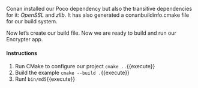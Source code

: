 Conan installed our Poco dependency but also the transitive dependencies for it: *OpenSSL* and *zlib*.
It has also generated a conanbuildinfo.cmake file for our build system.

Now let’s create our build file. Now we are ready to build and run our Encrypter app.

#### Instructions

1. Run CMake to configure our project `cmake ..`{{execute}}
2. Build the example `cmake --build .`{{execute}}
3. Run! `bin/md5`{{execute}}